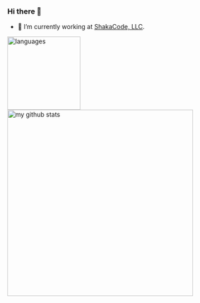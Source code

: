 ### Hi there 👋

- 🔭 I’m currently working at [ShakaCode, LLC](https://www.shakacode.com/).

<p>
    <img src="https://github-readme-stats.vercel.app/api/top-langs/?username=rubenochiavone&layout=compact" alt="languages" height="165">
    <img src="https://github-readme-stats.vercel.app/api?username=rubenochiavone&show_icons=true&layout=compact" alt="my github stats" width="420"/>&nbsp;
</p>

<!--
**rubenochiavone/rubenochiavone** is a ✨ _special_ ✨ repository because its `README.md` (this file) appears on your GitHub profile.

Here are some ideas to get you started:

- 🌱 I’m currently learning ...
- 👯 I’m looking to collaborate on ...
- 🤔 I’m looking for help with ...
- 💬 Ask me about ...
- 📫 How to reach me: ...
- 😄 Pronouns: ...
- ⚡ Fun fact: ...
-->
